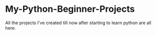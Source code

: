 # My-Python-Beginner-Projects
All the projects I've created till now after starting to learn python are all here. 
